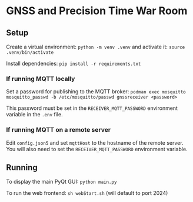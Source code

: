 # GNSS and Precision Time War Room

## Setup

Create a virtual environment: `python -m venv .venv` and activate it: `source .venv/bin/activate`

Install dependencies: `pip install -r requirements.txt`

### If running MQTT locally

Set a password for publishing to the MQTT broker: `podman exec mosquitto mosquitto_passwd -b /etc/mosquitto/passwd gnssreceiver <password>`

This password must be set in the `RECEIVER_MQTT_PASSWORD` environment variable in the `.env` file.

### If running MQTT on a remote server

Edit `config.json5` and set `mqttHost` to the hostname of the remote server. You will also need to set the `RECEIVER_MQTT_PASSWORD` environment variable.

## Running

To display the main PyQt GUI: `python main.py`

To run the web frontend: `sh webStart.sh` (will default to port 2024)
